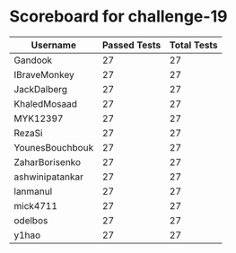 # Scoreboard for challenge-19
| Username   | Passed Tests | Total Tests |
|------------|--------------|-------------|
| Gandook | 27 | 27 |
| IBraveMonkey | 27 | 27 |
| JackDalberg | 27 | 27 |
| KhaledMosaad | 27 | 27 |
| MYK12397 | 27 | 27 |
| RezaSi | 27 | 27 |
| YounesBouchbouk | 27 | 27 |
| ZaharBorisenko | 27 | 27 |
| ashwinipatankar | 27 | 27 |
| lanmanul | 27 | 27 |
| mick4711 | 27 | 27 |
| odelbos | 27 | 27 |
| y1hao | 27 | 27 |
